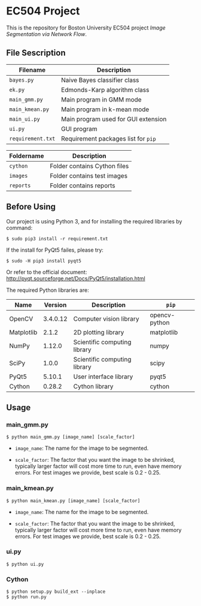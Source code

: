 # EC504 Project

This is the repository for Boston University EC504 project _Image Segmentation via Network Flow_.

## File Sescription

| Filename | Description | 
| --- | --- |
| `bayes.py` | Naive Bayes classifier class |
| `ek.py` | Edmonds-Karp algorithm class |
| `main_gmm.py` | Main program in GMM mode |
| `main_kmean.py` | Main program in k-mean mode |
| `main_ui.py` | Main program used for GUI extension |
| `ui.py` | GUI program |
| `requirement.txt` | Requirement packages list for `pip` |

| Foldername | Description | 
| --- | --- |
| `cython` | Folder contains Cython files |
| `images` | Folder contains test images |
| `reports` | Folder contains reports |

## Before Using

Our project is using Python 3, and for installing the required libraries by command:

```
$ sudo pip3 install -r requirement.txt
```

If the install for PyQt5 failes, please try:

```
$ sudo -H pip3 install pyqt5
```

Or refer to the official document: http://pyqt.sourceforge.net/Docs/PyQt5/installation.html

The required Python libraries are:

| Name | Version | Description | ```pip``` |
| --- | --- | --- | --- |
| OpenCV | 3.4.0.12 | Computer vision library | opencv-python |
| Matplotlib | 2.1.2 | 2D plotting library | matplotlib |
| NumPy | 1.12.0 | Scientific computing library | numpy |
| SciPy | 1.0.0 | Scientific computing library | scipy |
| PyQt5 | 5.10.1 | User interface library | pyqt5 |
| Cython | 0.28.2 | Cython library | cython |

## Usage

### main_gmm.py

```
$ python main_gmm.py [image_name] [scale_factor]
```

* ```image_name```: The name for the image to be segmented.

* ```scale_factor```: The factor that you want the image to be shrinked, typically larger factor will cost more time to run, even have memory errors. For test images we provide, best scale is 0.2 - 0.25.

### main_kmean.py

```
$ python main_kmean.py [image_name] [scale_factor]
```

* ```image_name```: The name for the image to be segmented.

* ```scale_factor```: The factor that you want the image to be shrinked, typically larger factor will cost more time to run, even have memory errors. For test images we provide, best scale is 0.2 - 0.25.

### ui.py

```
$ python ui.py
```

### Cython

```
$ python setup.py build_ext --inplace
$ python run.py
```
